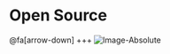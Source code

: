 # Open Source
@fa[arrow-down]
+++
![Image-Absolute](https://d1z75bzl1vljy2.cloudfront.net/kitchen-sink/octocat-privateinvestocat.jpg)
